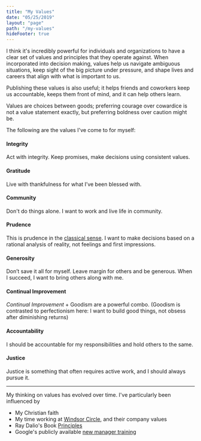 ```yaml
---
title: "My Values"
date: "05/25/2019"
layout: "page"
path: "/my-values"
hideFooter: true
---
```


I think it's incredibly powerful for individuals and organizations to have a clear set of values and principles that they operate against.  When incorporated into decision making, values help us navigate ambiguous situations, keep sight of the big picture under pressure, and shape lives and careers that align with what is important to us.

Publishing these values is also useful; it helps friends and coworkers keep us accountable, keeps them front of mind, and it can help others learn.

Values are choices between goods; preferring courage over cowardice is not a value statement exactly, but preferring boldness over caution might be.

The following are the values I've come to for myself:

#### Integrity

Act with integrity. Keep promises, make decisions using consistent values.

#### Gratitude

Live with thankfulness for what I’ve been blessed with.

#### Community

Don't do things alone.  I want to work and live life in community.

#### Prudence

This is prudence in the [classical sense](https://en.wikipedia.org/wiki/Prudence). I want to make decisions based on a rational analysis of reality, not feelings and first impressions.

#### Generosity

Don’t save it all for myself. Leave margin for others and be generous.  When I succeed, I want to bring others along with me.

#### Continual Improvement

*Continual Improvement* + Goodism are a powerful combo. (Goodism is contrasted to perfectionism here: I want to build good things, not obsess after diminishing returns)

#### Accountability

I should be accountable for my responsibilities and hold others to the same.

#### Justice

Justice is something that often requires active work, and I should always pursue it.

---

My thinking on values has evolved over time. I've particularly been influenced by

- My Christian faith
- My time working at [Windsor Circle](https://www.crunchbase.com/organization/windsor-circle#section-overview), and their company values
- Ray Dalio's Book [Principles](https://amzn.to/2EzEVaN)
- Google's publicly available [new manager training](https://rework.withgoogle.com/guides/managers-develop-and-support-managers/steps/review-googles-new-manager-training/)

